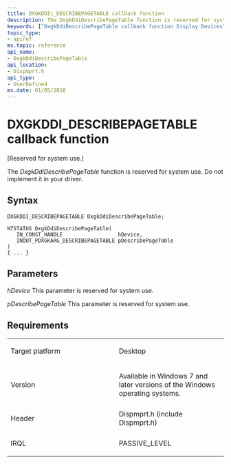 ```yaml
---
title: DXGKDDI\_DESCRIBEPAGETABLE callback function
description: The DxgkDdiDescribePageTable function is reserved for system use. Do not implement it in your driver.
keywords: ["DxgkDdiDescribePageTable callback function Display Devices", "DXGKDDI_DESCRIBEPAGETABLE"]
topic_type:
- apiref
ms.topic: reference
api_name:
- DxgkDdiDescribePageTable
api_location:
- Dispmprt.h
api_type:
- UserDefined
ms.date: 01/05/2018
---
```


# DXGKDDI\_DESCRIBEPAGETABLE callback function


\[Reserved for system use.\]

The *DxgkDdiDescribePageTable* function is reserved for system use. Do not implement it in your driver.

## Syntax

```ManagedCPlusPlus
DXGKDDI_DESCRIBEPAGETABLE DxgkDdiDescribePageTable;

NTSTATUS DxgkDdiDescribePageTable(
   IN_CONST_HANDLE                  hDevice,
   INOUT_PDXGKARG_DESCRIBEPAGETABLE pDescribePageTable
)
{ ... }
```

## Parameters

*hDevice*
This parameter is reserved for system use.

*pDescribePageTable*
This parameter is reserved for system use.

## Requirements

<table>
<colgroup>
<col width="50%" />
<col width="50%" />
</colgroup>
<tbody>
<tr class="odd">
<td align="left"><p>Target platform</p></td>
<td align="left">Desktop</td>
</tr>
<tr class="even">
<td align="left"><p>Version</p></td>
<td align="left"><p>Available in Windows 7 and later versions of the Windows operating systems.</p></td>
</tr>
<tr class="odd">
<td align="left"><p>Header</p></td>
<td align="left">Dispmprt.h (include Dispmprt.h)</td>
</tr>
<tr class="even">
<td align="left"><p>IRQL</p></td>
<td align="left"><p>PASSIVE_LEVEL</p></td>
</tr>
</tbody>
</table>

 

 





